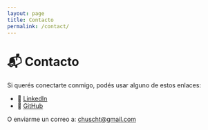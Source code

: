 ```yaml
---
layout: page
title: Contacto
permalink: /contact/
---
```


# 📬 Contacto

Si querés conectarte conmigo, podés usar alguno de estos enlaces:

- 💼 [LinkedIn](https://www.linkedin.com/in/cristian-huscht)  
- 🐙 [GitHub](https://github.com/utz-security)  

O enviarme un correo a: chuscht@gmail.com 
